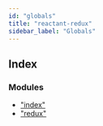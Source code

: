 ```yaml
---
id: "globals"
title: "reactant-redux"
sidebar_label: "Globals"
---
```


## Index

### Modules

* ["index"](modules/_index_.md)
* ["redux"](modules/_redux_.md)
